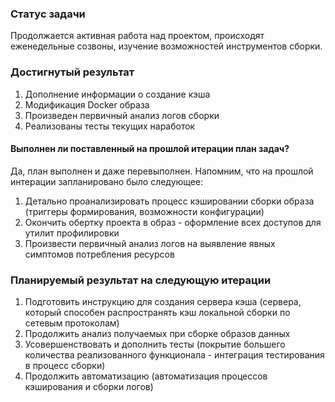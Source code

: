 ### Статус задачи
Продолжается активная работа над проектом, происходят еженедельные созвоны, изучение возможностей инструментов сборки.
### Достигнутый результат
1) Дополнение информации о создание кэша
2) Модификация Docker образа
3) Произведен первичный анализ логов сборки
4) Реализованы тесты текущих наработок

#### Выполнен ли поставленный на прошлой итерации план задач?
Да, план выполнен и даже перевыполнен. Напомним, что на прошлой интерации запланировано было следующее: 
1) Детально проанализировать процесс кэшировании сборки образа (триггеры формирования, возможности конфигурации)
2) Окончить обертку проекта в образ - оформление всех доступов для утилит профилировки
3) Произвести первичный анализ логов на выявление явных симптомов потребления ресурсов

### Планируемый результат на следующую итерации 
1) Подготовить инструкцию для создания сервера кэша (сервера, который способен распространять кэш локальной сборки по сетевым протоколам)
2) Продолжить анализ получаемых при сборке образов данных 
3) Усовершенствовать и дополнить тесты (покрытие большего количества реализованного функционала - интеграция тестирования в процесс сборки)
4) Продолжить автоматизацию (автоматизация процессов кэширования и сборки логов)
